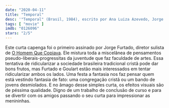 ```yaml
---
date: "2020-04-11"
title: "Temporal"
desc: '"Temporal" (Brasil, 1984), escrito por Ana Luiza Azevedo, Jorge Furtado e José Pedro Goulart, dirigido por Jorge Furtado e José Pedro Goulart, com Biratã Vieira, Isabel Ibias e Xala Felippi.'
tags: [ "movie" ]
imdb: "0126096"
stars: "2/5"
---
```

Este curta capenga foi o primeiro assinado por Jorge Furtado, diretor sulista de [O Homem Que Copiava](/o-homem-que-copiava). Ele mistura toda a miscelânea de pensamentos pseudo-liberais-progressitas da juventude que faz faculdade de artes. Essa tentativa de ridicularizar a sociedade brasileira tradicional cristã pode dar bons frutos, mas Furtado e Goulart estão mais interessados em tentar ridicularizar ambos os lados. Uma festa a fantasia nos faz pensar quem está vestindo fantasia de fato: uma congregação cristã ou um bando de jovens desmiolados. E no âmago desse simples curta, os efeitos visuais são de péssima qualidade. Digno de um trabalho de conclusão de curso e para se divertir com os amigos passando o seu curta para impressionar as menininhas.
